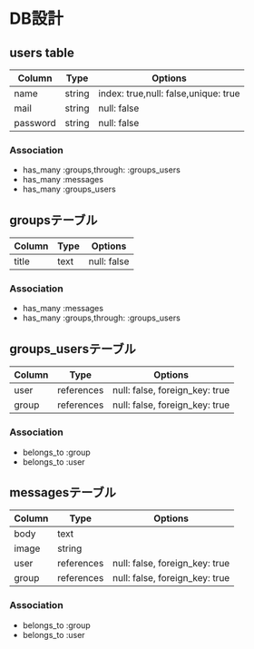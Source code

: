 # DB設計

## users table
|Column|Type|Options|
|------|----|-------|
|name|string|index: true,null: false,unique: true|
|mail|string|null: false|
|password|string|null: false|

### Association
- has_many :groups,through: :groups_users
- has_many :messages
- has_many :groups_users

## groupsテーブル
|Column|Type|Options|
|------|----|-------|
|title|text|null: false|

### Association
- has_many :messages
- has_many :groups,through: :groups_users

## groups_usersテーブル
|Column|Type|Options|
|------|----|-------|
|user|references|null: false, foreign_key: true|
|group|references|null: false, foreign_key: true|

### Association
- belongs_to :group
- belongs_to :user

## messagesテーブル
|Column|Type|Options|
|------|----|-------|
|body|text|
|image|string|
|user|references|null: false, foreign_key: true|
|group|references|null: false, foreign_key: true|

### Association
- belongs_to :group
- belongs_to :user